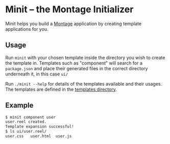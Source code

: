 Minit – the Montage Initializer
===============================

Minit helps you build a [Montage](http://montagejs.org/) application by creating template applications for you.

Usage
-----

Run `minit` with your chosen template inside the directory you wish to create the template in. Templates such as "component" will search for a `package.json` and place their generated files in the correct directory underneath it, in this case `ui/`

Run `./minit --help` for details of the templates available and their usages. The templates are defined in the [templates directory](https://github.com/Stuk/minit/tree/master/templates).

Example
-------

```bash
$ minit component user
user.reel created.
Template expansion successful!
$ ls ui/user.reel/
user.css   user.html  user.js
```
